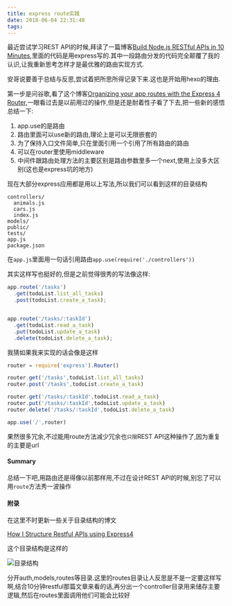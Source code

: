 ```yaml
---
title: express route实践
date: 2018-06-04 22:31:48
tags:
---
```


最近尝试学习REST API的时候,拜读了一篇博客[Build Node.js RESTful APIs in 10 Minutes](https://www.codementor.io/olatundegaruba/nodejs-restful-apis-in-10-minutes-q0sgsfhbd),里面的代码是用express写的.其中一段路由分发的代码完全颠覆了我的认识,让我重新思考怎样才是最优雅的路由实现方式.

<!--more-->

安哥说要善于总结与反思,尝试着把所思所得记录下来.这也是开始用hexo的理由.

第一步是问谷歌,看了这个博客[Organizing your app routes with the Express 4 Router](https://www.terlici.com/2014/09/29/express-router.html),一眼看过去是以前用过的操作,但是还是耐着性子看了下去,把一些新的感悟总结一下:

1. app.use的是路由
2. 路由里面可以use新的路由,理论上是可以无限嵌套的
3. 为了保持入口文件简单,只在里面引用一个引用了所有路由的路由
4. 可以在router里使用middleware
5. 中间件跟路由处理方法的主要区别是路由参数里多一个next,使用上没多大区别(这也是express坑的地方)

现在大部分express应用都是用以上写法,所以我们可以看到这样的目录结构

```
controllers/
  animals.js
  cars.js
  index.js
models/
public/
tests/
app.js
package.json
```

在`app.js`里面用一句话引用路由`app.use(require('./controllers'))`

其实这样写也挺好的,但是之前觉得很秀的写法像这样:

```js
app.route('/tasks')
  .get(todoList.list_all_tasks)
  .post(todoList.create_a_task);


app.route('/tasks/:taskId')
  .get(todoList.read_a_task)
  .put(todoList.update_a_task)
  .delete(todoList.delete_a_task);
```

我猜如果我来实现的话会像是这样

```js
router = require('express').Router()

router.get('/tasks',todoList.list_all_tasks)
router.post('/tasks',todoList.create_a_task)

router.get('/tasks/:taskId',todoList.read_a_task)
router.put('/tasks/:taskId',todoList.update_a_task)
router.delete('/tasks/:taskId',todoList.delete_a_task)

app.use('/',router)
```

果然很多冗余,不过能用route方法减少冗余也`只限`REST API这种操作了,因为重复的主要是url

#### Summary
总结一下吧,用路由还是得像以前那样用,不过在设计REST API的时候,别忘了可以用`route`方法秀一波操作


#### 附录
在这里不时更新一些关于目录结构的博文


[How I Structure Restful APIs using Express4](http://www.codekitchen.ca/guide-to-structuring-and-building-a-restful-api-using-express-4/)

这个目录结构是这样的

![目录结构](http://www.codekitchen.ca/content/images/2015/06/Screen-Shot-2015-06-15-at-12-48-42-AM.png)

分开auth,models,routes等目录.这里的routes目录让人反思是不是一定要这样写啊,结合10分钟restful那篇文章来看的话,再分出一个controller目录用来储存主要逻辑,然后在routes里面调用他们可能会比较好